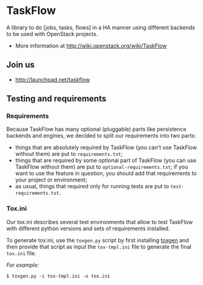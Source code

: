 TaskFlow
========

A library to do [jobs, tasks, flows] in a HA manner using different backends to
be used with OpenStack projects.

* More information at http://wiki.openstack.org/wiki/TaskFlow

Join us
-------

- http://launchpad.net/taskflow

Testing and requirements
------------------------

### Requirements

Because TaskFlow has many optional (pluggable) parts like persistence
backends and engines, we decided to split our requirements into two
parts:
- things that are absolutely required by TaskFlow (you can't use
  TaskFlow without them) are put to `requirements.txt`;
- things that are required by some optional part of TaskFlow (you
  can use TaskFlow without them) are put to `optional-requirements.txt`;
  if you want to use the feature in question, you should add that
  requirements to your project or environment;
- as usual, things that required only for running tests are put
  to `test-requirements.txt`.

### Tox.ini

Our tox.ini describes several test environments that allow to test
TaskFlow with different python versions and sets of requirements
installed.

To generate tox.ini, use the `toxgen.py` script by first installing
[toxgen](https://pypi.python.org/pypi/toxgen/) and then provide that script
as input the `tox-tmpl.ini` file to generate the final `tox.ini` file.

*For example:*

    $ toxgen.py -i tox-tmpl.ini -o tox.ini
